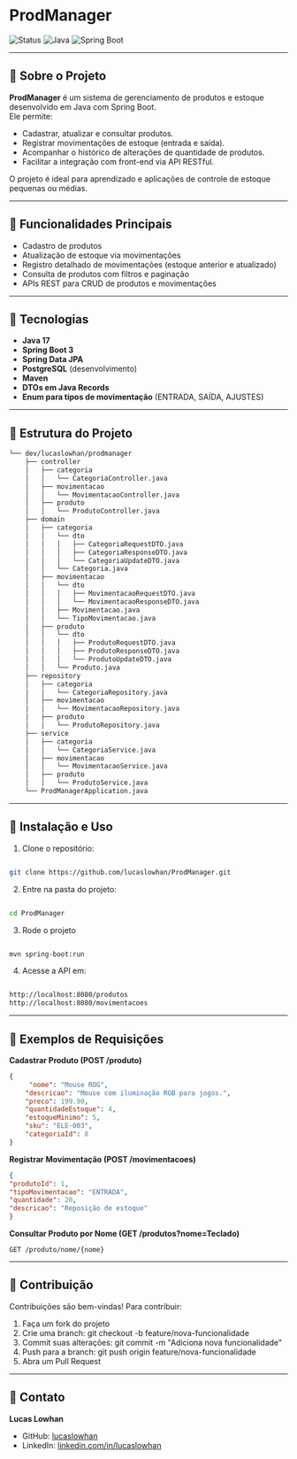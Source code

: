 # ProdManager

![Status](https://img.shields.io/badge/status-em%20desenvolvimento-yellow)
![Java](https://img.shields.io/badge/java-21-brightgreen)
![Spring Boot](https://img.shields.io/badge/springboot-3.5.4-blue)

---

## 🔹 Sobre o Projeto
**ProdManager** é um sistema de gerenciamento de produtos e estoque desenvolvido em Java com Spring Boot.  
Ele permite:

- Cadastrar, atualizar e consultar produtos.
- Registrar movimentações de estoque (entrada e saída).
- Acompanhar o histórico de alterações de quantidade de produtos.
- Facilitar a integração com front-end via API RESTful.

O projeto é ideal para aprendizado e aplicações de controle de estoque pequenas ou médias.

---

## 🔹 Funcionalidades Principais

- Cadastro de produtos
- Atualização de estoque via movimentações
- Registro detalhado de movimentações (estoque anterior e atualizado)
- Consulta de produtos com filtros e paginação
- APIs REST para CRUD de produtos e movimentações

---

## 🔹 Tecnologias

- **Java 17**
- **Spring Boot 3**
- **Spring Data JPA**
- **PostgreSQL** (desenvolvimento)
- **Maven**
- **DTOs em Java Records**
- **Enum para tipos de movimentação** (ENTRADA, SAÍDA, AJUSTES)

---

## 🔹 Estrutura do Projeto

``` bash
└── dev/lucaslowhan/prodmanager
    ├── controller
    │   ├── categoria
    │   │   └── CategoriaController.java
    │   ├── movimentacao
    │   │   └── MovimentacaoController.java
    │   ├── produto
    │   │   └── ProdutoController.java
    ├── domain
    │   ├── categoria
    │   │   └── dto
    │   │   │   ├── CategoriaRequestDTO.java
    │   │   │   ├── CategoriaResponseDTO.java
    │   │   │   └── CategoriaUpdateDTO.java
    │   │   └── Categoria.java
    │   ├── movimentacao
    │   │   └── dto
    │   │   │   ├── MovimentacaoRequestDTO.java
    │   │   │   └── MovimentacaoResponseDTO.java
    │   │   ├── Movimentacao.java
    │   │   └── TipoMovimentacao.java
    │   ├── produto
    │   │   └── dto
    │   │   │   ├── ProdutoRequestDTO.java
    │   │   │   ├── ProdutoResponseDTO.java
    │   │   │   └── ProdutoUpdateDTO.java
    │   │   └── Produto.java
    ├── repository
    │   ├── categoria
    │   │   └── CategoriaRepository.java
    │   ├── movimentacao
    │   │   └── MovimentacaoRepository.java
    │   ├── produto
    │   │   └── ProdutoRepository.java
    ├── service
    │   ├── categoria
    │   │   └── CategoriaService.java
    │   ├── movimentacao
    │   │   └── MovimentacaoService.java
    │   ├── produto
    │   │   └── ProdutoService.java
    └── ProdManagerApplication.java
```

---

## 🔹 Instalação e Uso

1. Clone o repositório:
```bash

git clone https://github.com/lucaslowhan/ProdManager.git
```
2. Entre na pasta do projeto:
```bash

cd ProdManager
```
3. Rode o projeto
```bash

mvn spring-boot:run
```
4. Acesse a API em:
```bash

http://localhost:8080/produtos
http://localhost:8080/movimentacoes
```
---
## 🔹 Exemplos de Requisições

**Cadastrar Produto (POST /produto)**
```json
{
     "nome": "Mouse ROG",
    "descricao": "Mouse com iluminação RGB para jogos.",
    "preco": 199.90,
    "quantidadeEstoque": 4,
    "estoqueMinimo": 5,
    "sku": "ELE-003",
    "categoriaId": 8
}
```

**Registrar Movimentação (POST /movimentacoes)**
```json
{
"produtoId": 1,
"tipoMovimentacao": "ENTRADA",
"quantidade": 20,
"descricao": "Reposição de estoque"
}
```

**Consultar Produto por Nome (GET /produtos?nome=Teclado)**
```http request
GET /produto/nome/{nome}

```
---
## 🔹 Contribuição ##

Contribuições são bem-vindas!
Para contribuir:

1. Faça um fork do projeto
2. Crie uma branch: git checkout -b feature/nova-funcionalidade
3. Commit suas alterações: git commit -m "Adiciona nova funcionalidade"
4. Push para a branch: git push origin feature/nova-funcionalidade
5. Abra um Pull Request

---

## 🔹 Contato

**Lucas Lowhan**
- GitHub: [lucaslowhan](https://github.com/lucaslowhan)
- LinkedIn: [linkedin.com/in/lucaslowhan](https://www.linkedin.com/in/lucaslowhan)